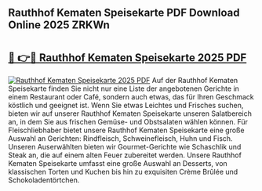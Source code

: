 ## Rauthhof Kematen Speisekarte PDF Download Online 2025 ZRKWn

# <h2><a href="http://gceeba.nevu.top/?p=Rauthhof+Kematen+Speisekarte">🔗 👉🔴 Rauthhof Kematen Speisekarte 2025 PDF</a></h2>

[![Rauthhof Kematen Speisekarte 2025 PDF](https://i.imgur.com/dBaPXMq.png)](http://gceeba.nevu.top/?p=Rauthhof+Kematen+Speisekarte)
Auf der Rauthhof Kematen Speisekarte finden Sie nicht nur eine Liste der angebotenen Gerichte in einem Restaurant oder Café, sondern auch etwas, das für Ihren Geschmack köstlich und geeignet ist. Wenn Sie etwas Leichtes und Frisches suchen, bieten wir auf unserer Rauthhof Kematen Speisekarte unseren Salatbereich an, in dem Sie aus frischen Gemüse- und Obstsalaten wählen können. Für Fleischliebhaber bietet unsere Rauthhof Kematen Speisekarte eine große Auswahl an Gerichten: Rindfleisch, Schweinefleisch, Huhn und Fisch. Unseren Auserwählten bieten wir Gourmet-Gerichte wie Schaschlik und Steak an, die auf einem alten Feuer zubereitet werden. Unsere Rauthhof Kematen Speisekarte umfasst eine große Auswahl an Desserts, von klassischen Torten und Kuchen bis hin zu exquisiten Crème Brûlée und Schokoladentörtchen.
